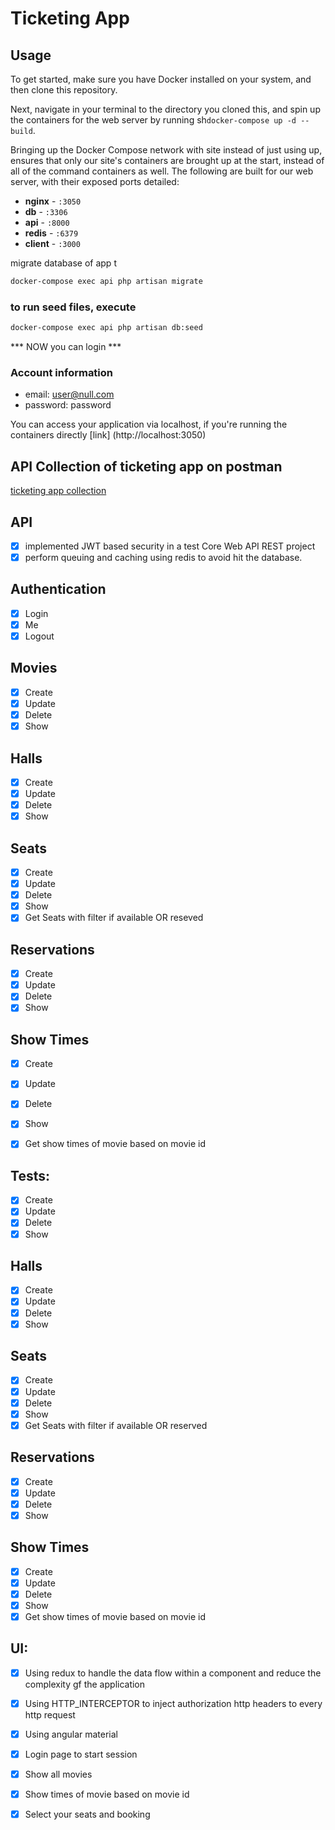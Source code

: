 # Ticketing App 

## Usage
To get started, make sure you have Docker installed on your system, and then clone this repository.

Next, navigate in your terminal to the directory you cloned this, and spin up the containers for the web server by running 
sh```docker-compose up -d --build```.

Bringing up the Docker Compose network with site instead of just using up, ensures that only our site's containers are brought up at the start, instead of all of the command containers as well. The following are built for our web server, with their exposed ports detailed:


- **nginx** - `:3050`
- **db** - `:3306`
- **api** - `:8000`
- **redis** - `:6379`
- **client** - `:3000` 


migrate database of app t
```sh
docker-compose exec api php artisan migrate
```

### to run seed files, execute
```sh
docker-compose exec api php artisan db:seed
```

*** NOW you can login ***
### Account information
* email: user@null.com
* password: password


You can access your application via localhost, if you're running the containers directly
[link] (http://localhost:3050)

## API Collection of ticketing app on postman
[ticketing app collection](https://documenter.getpostman.com/view/3000372/UV5RkfH7)


## API
* [x] implemented JWT based security in a test Core Web API REST project
* [x] perform queuing and caching using redis to avoid hit the database.

## Authentication
* [x] Login
* [x] Me
* [x] Logout
## Movies
* [x] Create
* [x] Update
* [x] Delete
* [x] Show
## Halls
* [x] Create
* [x] Update
* [x] Delete
* [x] Show
## Seats
* [x] Create
* [x] Update
* [x] Delete
* [x] Show
* [x] Get Seats with filter if available OR reseved
## Reservations
* [x] Create
* [x] Update
* [x] Delete
* [x] Show
## Show Times
* [x] Create
* [x] Update
* [x] Delete
* [x] Show
* [x] Get show times of movie based on movie id


## Tests:
* [x] Create
* [x] Update
* [x] Delete
* [x] Show
## Halls
* [x] Create
* [x] Update
* [x] Delete
* [x] Show
## Seats
* [x] Create
* [x] Update
* [x] Delete
* [x] Show
* [x] Get Seats with filter if available OR reserved
## Reservations
* [x] Create
* [x] Update
* [x] Delete
* [x] Show
## Show Times
* [x] Create
* [x] Update
* [x] Delete
* [x] Show
* [x] Get show times of movie based on movie id

## UI:
* [x] Using redux to handle the data flow within a component and reduce the complexity gf the application
* [x] Using HTTP_INTERCEPTOR to inject authorization http headers to every http request 
* [x] Using angular material 
* 	[x] Login page to start session
* 	[x] Show all movies
* 	[x] Show times of movie based on movie id
* 	[x] Select your seats and booking


